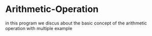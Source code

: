 # Arithmetic-Operation
in this program we discus about the basic concept of the arithmetic operation with multiple example
